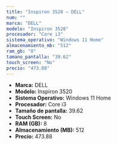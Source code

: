```yaml
---
title: "Inspiron 3520 — DELL"
num: ""
marca: "DELL"
modelo: "Inspiron 3520"
procesador: "Core i3"
sistema_operativo: "Windows 11 Home"
almacenamiento_mb: "512"
ram_gb: "8"
tamano_pantalla: "39.62"
touch_screen: "No"
precio: "473.88"
---
```

<ul>
<li><strong>Marca:</strong> DELL</li>
<li><strong>Modelo:</strong> Inspiron 3520</li>
<li><strong>Sistema Operativo:</strong> Windows 11 Home</li>
<li><strong>Procesador:</strong> Core i3 </li>
<li><strong>Tamaño de pantalla:</strong> 39.62</li>
<li><strong>Touch Screen:</strong> No</li>
<li><strong>RAM (GB):</strong> 8</li>
<li><strong>Almacenamiento (MB):</strong> 512</li>
<li><strong>Precio:</strong> 473.88</li>
</ul>